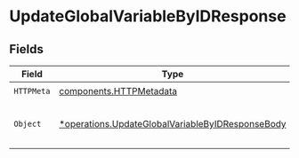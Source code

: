 # UpdateGlobalVariableByIDResponse


## Fields

| Field                                                                                                               | Type                                                                                                                | Required                                                                                                            | Description                                                                                                         |
| ------------------------------------------------------------------------------------------------------------------- | ------------------------------------------------------------------------------------------------------------------- | ------------------------------------------------------------------------------------------------------------------- | ------------------------------------------------------------------------------------------------------------------- |
| `HTTPMeta`                                                                                                          | [components.HTTPMetadata](../../models/components/httpmetadata.md)                                                  | :heavy_check_mark:                                                                                                  | N/A                                                                                                                 |
| `Object`                                                                                                            | [*operations.UpdateGlobalVariableByIDResponseBody](../../models/operations/updateglobalvariablebyidresponsebody.md) | :heavy_minus_sign:                                                                                                  | a list of Global Variable objects                                                                                   |